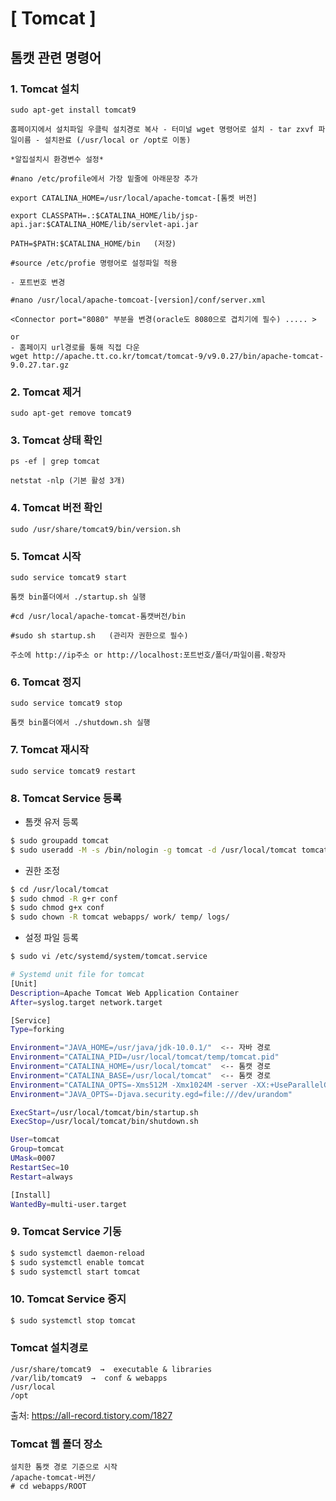 # [ Tomcat ]

## 톰캣 관련 명령어

### 1. Tomcat 설치

```
sudo apt-get install tomcat9

홈페이지에서 설치파일 우클릭 설치경로 복사 - 터미널 wget 명령어로 설치 - tar zxvf 파일이름 - 설치완료 (/usr/local or /opt로 이동)

*알집설치시 환경변수 설정*

#nano /etc/profile에서 가장 밑줄에 아래문장 추가

export CATALINA_HOME=/usr/local/apache-tomcat-[톰켓 버전]

export CLASSPATH=.:$CATALINA_HOME/lib/jsp-api.jar:$CATALINA_HOME/lib/servlet-api.jar

PATH=$PATH:$CATALINA_HOME/bin	(저장)

#source /etc/profie 명령어로 설정파일 적용

- 포트번호 변경

#nano /usr/local/apache-tomcoat-[version]/conf/server.xml

<Connector port="8080" 부분을 변경(oracle도 8080으로 겹치기에 필수) ..... >

or
- 홈페이지 url경로를 통해 직접 다운
wget http://apache.tt.co.kr/tomcat/tomcat-9/v9.0.27/bin/apache-tomcat-9.0.27.tar.gz
```

### 2. Tomcat 제거

```
sudo apt-get remove tomcat9
```

### 3. Tomcat 상태 확인

```
ps -ef | grep tomcat

netstat -nlp (기본 활성 3개)
```

### 4. Tomcat 버전 확인

```
sudo /usr/share/tomcat9/bin/version.sh
```

### 5. Tomcat 시작

```
sudo service tomcat9 start

톰캣 bin폴더에서 ./startup.sh 실행

#cd /usr/local/apache-tomcat-톰캣버전/bin

#sudo sh startup.sh   (관리자 권한으로 필수)

주소에 http://ip주소 or http://localhost:포트번호/폴더/파일이름.확장자
```

### 6. Tomcat 정지

```
sudo service tomcat9 stop

톰캣 bin폴더에서 ./shutdown.sh 실행
```

### 7. Tomcat 재시작

```
sudo service tomcat9 restart
```

### 8. Tomcat Service 등록

- 톰캣 유저 등록

```bash
$ sudo groupadd tomcat
$ sudo useradd -M -s /bin/nologin -g tomcat -d /usr/local/tomcat tomcat
```

- 권한 조정

```bash
$ cd /usr/local/tomcat
$ sudo chmod -R g+r conf
$ sudo chmod g+x conf
$ sudo chown -R tomcat webapps/ work/ temp/ logs/
```

- 설정 파일 등록

```bash
$ sudo vi /etc/systemd/system/tomcat.service
```

```bash
# Systemd unit file for tomcat
[Unit]
Description=Apache Tomcat Web Application Container
After=syslog.target network.target

[Service]
Type=forking

Environment="JAVA_HOME=/usr/java/jdk-10.0.1/"  <-- 자바 경로
Environment="CATALINA_PID=/usr/local/tomcat/temp/tomcat.pid"
Environment="CATALINA_HOME=/usr/local/tomcat"  <-- 톰캣 경로
Environment="CATALINA_BASE=/usr/local/tomcat"  <-- 톰캣 경로
Environment="CATALINA_OPTS=-Xms512M -Xmx1024M -server -XX:+UseParallelGC"
Environment="JAVA_OPTS=-Djava.security.egd=file:///dev/urandom"

ExecStart=/usr/local/tomcat/bin/startup.sh
ExecStop=/usr/local/tomcat/bin/shutdown.sh

User=tomcat
Group=tomcat
UMask=0007
RestartSec=10
Restart=always

[Install]
WantedBy=multi-user.target
```

### 9. Tomcat Service 기동

```bash
$ sudo systemctl daemon-reload
$ sudo systemctl enable tomcat
$ sudo systemctl start tomcat
```

### 10. Tomcat Service 중지

```bash
$ sudo systemctl stop tomcat
```

###  Tomcat 설치경로

```
/usr/share/tomcat9  →  executable & libraries
/var/lib/tomcat9  →  conf & webapps
/usr/local
/opt
```

출처: https://all-record.tistory.com/1827

### Tomcat 웹 폴더 장소

```
설치한 톰캣 경로 기준으로 시작
/apache-tomcat-버전/
# cd webapps/ROOT
```

